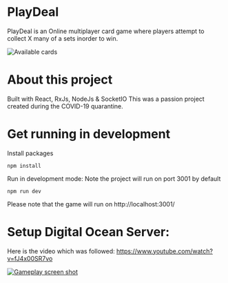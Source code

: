 
# PlayDeal

PlayDeal is an Online multiplayer card game where players attempt to collect X many of a sets inorder to win.

![Available cards](https://i.ibb.co/sW0V0m7/PlayDeal.png)

# About this project

Built with React, RxJs, NodeJs & SocketIO
This was a passion project created during the COVID-19 quarantine.

# Get running in development

Install packages

    npm install

Run in development mode: Note the project will run on port 3001 by default

    npm run dev

Please note that the game will run on http://localhost:3001/

# Setup Digital Ocean Server:
Here is the video which was followed:
https://www.youtube.com/watch?v=fJ4x00SR7vo

[
![Gameplay screen shot](https://i.ibb.co/W03H335/screenshot.png)
](https://i.ibb.co/W03H335/screenshot.png)






